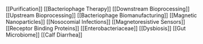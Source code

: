 [[Purification]]
[[Bacteriophage Therapy]]
[[Downstream Bioprocessing]]
[[Upstream Bioprocessing]]
[[Bacteriophage Biomanufacturing]]
[[Magnetic Nanoparticles]]
[[Nosocomial Infections]]
[[Magnetoresistive Sensors]]
[[Receptor Binding Proteins]]
[[Enterobacteriaceae]]
[[Dysbiosis]]
[[Gut Microbiome]]
[[Calf Diarrhea]]

